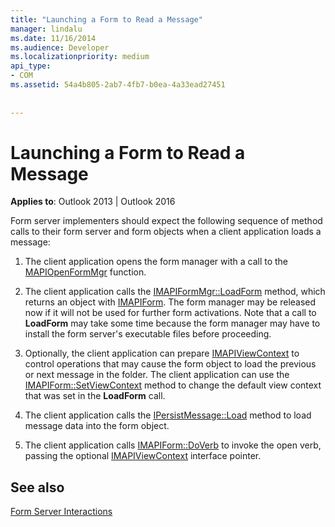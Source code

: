 ```yaml
---
title: "Launching a Form to Read a Message"
manager: lindalu
ms.date: 11/16/2014
ms.audience: Developer
ms.localizationpriority: medium
api_type:
- COM
ms.assetid: 54a4b805-2ab7-4fb7-b0ea-4a33ead27451
 
 
---
```


# Launching a Form to Read a Message

  
  
**Applies to**: Outlook 2013 | Outlook 2016 
  
Form server implementers should expect the following sequence of method calls to their form server and form objects when a client application loads a message:
  
1. The client application opens the form manager with a call to the [MAPIOpenFormMgr](mapiopenformmgr.md) function. 
    
2. The client application calls the [IMAPIFormMgr::LoadForm](imapiformmgr-loadform.md) method, which returns an object with [IMAPIForm](imapiformiunknown.md). The form manager may be released now if it will not be used for further form activations. Note that a call to **LoadForm** may take some time because the form manager may have to install the form server's executable files before proceeding. 
    
3. Optionally, the client application can prepare [IMAPIViewContext](imapiviewcontextiunknown.md) to control operations that may cause the form object to load the previous or next message in the folder. The client application can use the [IMAPIForm::SetViewContext](imapiform-setviewcontext.md) method to change the default view context that was set in the **LoadForm** call. 
    
4. The client application calls the [IPersistMessage::Load](ipersistmessage-load.md) method to load message data into the form object. 
    
5. The client application calls [IMAPIForm::DoVerb](imapiform-doverb.md) to invoke the open verb, passing the optional [IMAPIViewContext](imapiviewcontextiunknown.md) interface pointer. 
    
## See also



[Form Server Interactions](form-server-interactions.md)

